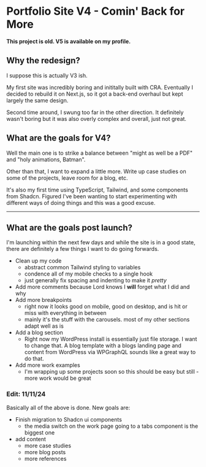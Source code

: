 # Portfolio Site V4 - Comin' Back for More

**This project is old. V5 is available on my profile.**

## Why the redesign?

I suppose this is actually V3 ish.

My first site was incredibly boring and inititally built with CRA. Eventually I decided to rebuild it on Next.js, so it got a back-end overhaul but kept largely the same design.

Second time around, I swung too far in the other direction. It definitely wasn't boring but it was also overly complex and overall, just not great.

## What are the goals for V4?

Well the main one is to strike a balance between "might as well be a PDF" and "holy animations, Batman".

Other than that, I want to expand a little more. Write up case studies on some of the projects, leave room for a blog, etc.

It's also my first time using TypeScript, Tailwind, and some components from Shadcn. Figured I've been wanting to start experimenting with different ways of doing things and this was a good excuse.

<hr>

## What are the goals post launch?

I'm launching within the next few days and while the site is in a good state, there are definitely a few things I want to do going forwards.

- Clean up my code
    - abstract common Tailwind styling to variables
    - condence all of my mobile checks to a single hook
    - just generally fix spacing and indenting to make it *pretty*
- Add more comments because Lord knows I **will** forget what I did and why
- Add more breakpoints
    - right now it looks good on mobile, good on desktop, and is hit or miss with everything in between
    - mainly it's the stuff with the carousels. most of my other sections adapt well as is
- Add a blog section
    - Right now my WordPress install is essentially just file storage. I want to change that. A blog template with a blogs landing page and content from WordPress via WPGraphQL sounds like a great way to do that.
- Add more work examples
    - I'm wrapping up some projects soon so this should be easy but still - more work would be great

### Edit: 11/11/24
Basically all of the above is done. New goals are:

- Finish migration to Shadcn ui components
    - the media switch on the work page going to a tabs component is the biggest one
- add content
    - more case studies
    - more blog posts
    - more references
